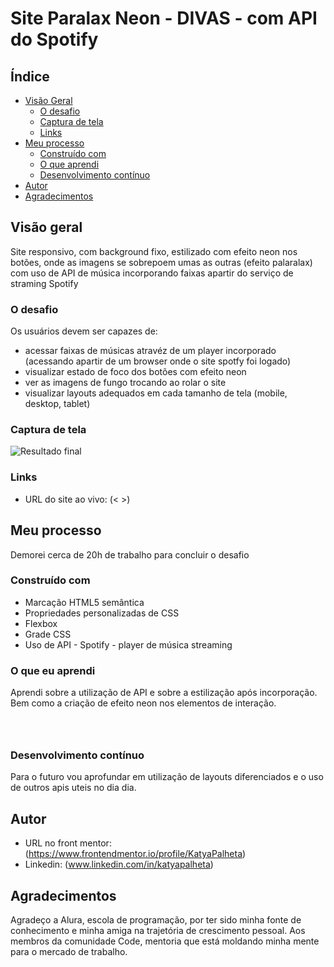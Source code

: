 # Site Paralax Neon - DIVAS - com API do Spotify

## Índice

- [Visão Geral](#visão-geral)
  - [O desafio](#o-desafio)
  - [Captura de tela](#captura-de-tela)
  - [Links](#links)
- [Meu processo](#meu-processo)
  - [Construído com](#construído-com)
  - [O que aprendi](#o-que-eu-aprendi)
  - [Desenvolvimento contínuo](#desenvolvimento-contínuo)
- [Autor](#autor)
- [Agradecimentos](#agradecimentos)

## Visão geral

Site responsivo, com background fixo, estilizado com efeito neon nos botões, onde as imagens se sobrepoem umas as outras (efeito palaralax) com uso de API de música incorporando faixas apartir do serviço de straming Spotify

### O desafio

Os usuários devem ser capazes de:

- acessar faixas de músicas atravéz de um player incorporado (acessando apartir de um browser onde o site spotfy foi logado)
- visualizar estado de foco dos botões com efeito neon
- ver as imagens de fungo trocando ao rolar o site
- visualizar layouts adequados em cada tamanho de tela (mobile, desktop, tablet)

### Captura de tela

![Resultado final](   )

### Links

- URL do site ao vivo: (<   >)

## Meu processo

Demorei cerca de 20h de trabalho para concluir o desafio

### Construído com

- Marcação HTML5 semântica
- Propriedades personalizadas de CSS
- Flexbox
- Grade CSS
- Uso de API - Spotify - player de música streaming

### O que eu aprendi

Aprendi sobre a utilização de API e sobre a estilização após incorporação. Bem como a criação de efeito neon nos elementos de interação.


``` html




```

### Desenvolvimento contínuo

Para o futuro vou aprofundar em utilização de layouts diferenciados e o uso de outros apis uteis no dia dia.

## Autor

- URL no front mentor: (<https://www.frontendmentor.io/profile/KatyaPalheta>)
- Linkedin: (www.linkedin.com/in/katyapalheta)

## Agradecimentos

Agradeço a Alura, escola de programação, por ter sido minha fonte de conhecimento e minha amiga na trajetória de crescimento pessoal. Aos membros da comunidade Code, mentoria que está moldando minha mente para o mercado de trabalho.
